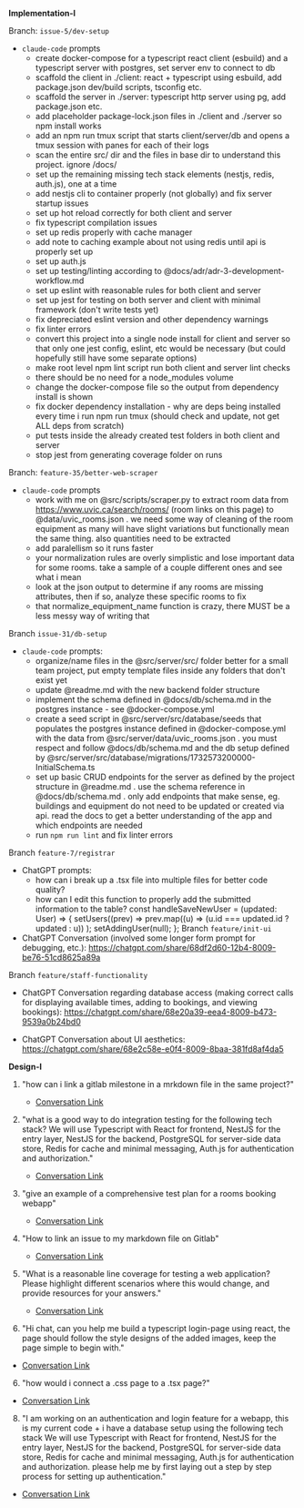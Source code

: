 **Implementation-I**

Branch: `issue-5/dev-setup`
- `claude-code` prompts
    - create docker-compose for a typescript react client (esbuild) and a typescript server with postgres, set server env to connect to db
    - scaffold the client in ./client: react + typescript using esbuild, add package.json dev/build scripts, tsconfig etc.
    - scaffold the server in ./server: typescript http server using pg, add package.json etc.
    - add placeholder package-lock.json files in ./client and ./server so npm install works
    - add an npm run tmux script that starts client/server/db and opens a tmux session with panes for each of their logs
    - scan the entire src/ dir and the files in base dir to understand this project. ignore /docs/
    - set up the remaining missing tech stack elements (nestjs, redis, auth.js), one at a time
    - add nestjs cli to container properly (not globally) and fix server startup issues
    - set up hot reload correctly for both client and server
    - fix typescript compilation issues
    - set up redis properly with cache manager
    - add note to caching example about not using redis until api is properly set up
    - set up auth.js
    - set up testing/linting according to @docs/adr/adr-3-development-workflow.md
    - set up eslint with reasonable rules for both client and server
    - set up jest for testing on both server and client with minimal framework (don't write tests yet)
    - fix depreciated eslint version and other dependency warnings
    - fix linter errors
    - convert this project into a single node install for client and server so that only one jest config, eslint, etc would be necessary (but could hopefully still have some separate options)
    - make root level npm lint script run both client and server lint checks
    - there should be no need for a node_modules volume
    - change the docker-compose file so the output from dependency install is shown
    - fix docker dependency installation - why are deps being installed every time i run npm run tmux (should check and update, not get ALL deps from scratch)
    - put tests inside the already created test folders in both client and server
    - stop jest from generating coverage folder on runs

Branch: `feature-35/better-web-scraper`
- `claude-code` prompts
    - work with me on @src/scripts/scraper.py to extract room data from https://www.uvic.ca/search/rooms/ (room links on this page) to @data/uvic_rooms.json . we need some way of cleaning of the room equipment as many will have slight variations but functionally mean the same thing. also quantities need to be extracted
    - add paralellism so it runs faster
    - your normalization rules are overly simplistic and lose important data for some rooms. take a sample of a couple different ones and see what i mean
    - look at the json output to determine if any rooms are missing attributes, then if so, analyze these specific rooms to fix
    - that normalize_equipment_name function is crazy, there MUST be a less messy way of writing that

Branch `issue-31/db-setup`
- `claude-code` prompts:
    - organize/name files in the @src/server/src/ folder better for a small team project, put empty template files inside any folders that don't exist yet
    - update @readme.md with the new backend folder structure
    - implement the schema defined in @docs/db/schema.md in the postgres instance - see @docker-compose.yml
    - create a seed script in @src/server/src/database/seeds that populates the postgres instance defined in @docker-compose.yml with the data from @src/server/data/uvic_rooms.json . you must respect and follow @docs/db/schema.md and the db setup defined by @src/server/src/database/migrations/1732573200000-InitialSchema.ts
    - set up basic CRUD endpoints for the server as defined by the project structure in @readme.md . use the schema reference in @docs/db/schema.md . only add endpoints that make sense, eg. buildings and equipment do not need to be updated or created via api. read the docs to get a better understanding of the app and which endpoints are needed
    - run `npm run lint` and fix linter errors

Branch `feature-7/registrar`
- ChatGPT prompts:
    - how can i break up a .tsx file into multiple files for better code quality?
    - how can I edit this function to properly add the submitted information to the table? const handleSaveNewUser = (updated: User) => {
    setUsers((prev) =>
      prev.map((u) => (u.id === updated.id ? updated : u))
    );
    setAddingUser(null);
  };
Branch `feature/init-ui`
- ChatGPT Conversation (involved some longer form prompt for debugging, etc.): 
  https://chatgpt.com/share/68df2d60-12b4-8009-be76-51cd8625a89a

Branch `feature/staff-functionality`
- ChatGPT Conversation regarding database access (making correct calls for displaying available
  times, adding to bookings, and viewing bookings):
  https://chatgpt.com/share/68e20a39-eea4-8009-b473-9539a0b24bd0

- ChatGPT Conversation about UI aesthetics:
  https://chatgpt.com/share/68e2c58e-e0f4-8009-8baa-381fd8af4da5

**Design-I**

1. "how can i link a gitlab milestone in a mrkdown file in the same project?" 
    - [Conversation Link](https://chatgpt.com/share/68cd9407-72f0-800a-a606-495ba3c74f99)

2. "what is a good way to do integration testing for the following tech stack? We will use Typescript with React for frontend, NestJS for the entry layer, NestJS for the backend, PostgreSQL for server-side data store, Redis for cache and minimal messaging, Auth.js for authentication and authorization." 
    - [Conversation Link](https://chatgpt.com/c/68cdc58f-94a8-8330-93b6-320b7cdaebac)
    
3. "give an example of a comprehensive test plan for a rooms booking webapp"
    - [Conversation Link](https://chatgpt.com/c/68cdcbfc-251c-8331-8be5-f4a2b9f3a482)

3. "How to link an issue to my markdown file on Gitlab"
    - [Conversation Link](https://chatgpt.com/share/68cdc678-112c-8009-9e49-3f5656ba05e1)

4. "What is a reasonable line coverage for testing a web application? Please highlight different scenarios where this would change, and provide resources for your answers."
    - [Conversation Link](https://chatgpt.com/share/68cf0022-738c-8009-b330-63ceaf29bb04)
5. "Hi chat, can you help me build a typescript login-page using react, the page should follow the style designs of the added images, keep the page simple to begin with."
 - [Conversation Link](https://chatgpt.com/c/68d83f87-bd80-8326-9e95-5cd02279058e)
 6. "how would i connect a .css page to a .tsx page?"
  - [Conversation Link](https://chatgpt.com/c/68dac82b-a650-8333-9ea7-a0c8c5f6e88c)
8. "I am working on an authentication and login feature for a webapp, this is my current code + i have a database setup using the following tech stack We will use Typescript with React for frontend, NestJS for the entry layer, NestJS for the backend, PostgreSQL for server-side data store, Redis for cache and minimal messaging, Auth.js for authentication and authorization. please help me by first laying out a step by step process for setting up authentication."
- [Conversation Link](https://chatgpt.com/c/68e06ed2-b4e0-8325-989c-e928475cd206)